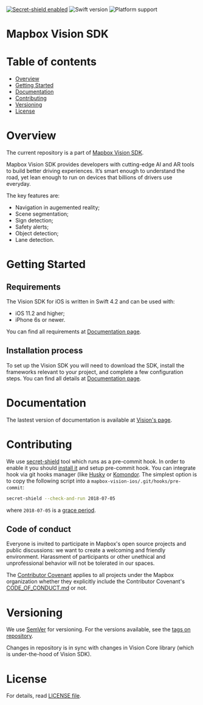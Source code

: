[![Secret-shield enabled](https://github.com/mapbox/secret-shield/blob/assets/secret-shield-enabled-badge.svg)](https://github.com/mapbox/secret-shield/blob/master/docs/enabledBadge.md)
![Swift version](https://img.shields.io/static/v1.svg?label=Swift&message=4.2&color=orange)
![Platform support](https://img.shields.io/static/v1.svg?label=iOS&message=%3E=%2011.2&color=brightgreen)

# Mapbox Vision SDK

# Table of contents

- [Overview](#overview)
- [Getting Started](#getting-started)
- [Documentation](#documentation)
- [Contributing](#contributing)
- [Versioning](#versioning)
- [License](#license)

# Overview

The current repository is a part of [Mapbox Vision SDK](https://vision.mapbox.com).

Mapbox Vision SDK provides developers with cutting-edge AI and AR tools to build better driving experiences. It’s smart enough to understand the road, yet lean enough to run on devices that billions of drivers use everyday.

The key features are:
- Navigation in augemented reality;
- Scene segmentation;
- Sign detection;
- Safety alerts;
- Object detection;
- Lane detection.

# Getting Started

## Requirements

The Vision SDK for iOS is written in Swift 4.2 and can be used with:
  - iOS 11.2 and higher;
  - iPhone 6s or newer.
  
You can find all requirements at [Documentation page](https://docs.mapbox.com/ios/vision/overview/#requirements).

## Installation process

To set up the Vision SDK you will need to download the SDK, install the frameworks relevant to your project, and complete a few configuration steps. You can find all details at [Documentation page](https://docs.mapbox.com/ios/vision/overview/#getting-started).

# Documentation

The lastest version of documentation is available at [Vision's page](https://docs.mapbox.com/ios/vision).

# Contributing

We use [secret-shield](https://github.com/mapbox/secret-shield) tool which runs as a pre-commit hook. In order to enable it you should [install it](https://github.com/mapbox/secret-shield#install) and setup pre-commit hook.
You can integrate hook via git hooks manager (like [Husky](https://github.com/typicode/husky) or [Komondor](https://github.com/shibapm/Komondor).
The simplest option is to copy the following script into a `mapbox-vision-ios/.git/hooks/pre-commit`:

```sh
secret-shield --check-and-run 2018-07-05
```

where `2018-07-05` is a [grace period](https://github.com/mapbox/secret-shield/blob/master/docs/enabledRepositories.md#what-is-the-grace-period).

## Code of conduct

Everyone is invited to participate in Mapbox's open source projects and public discussions: we want to create a welcoming and friendly environment. Harassment of participants or other unethical and unprofessional behavior will not be tolerated in our spaces.

The [Contributor Covenant](https://www.contributor-covenant.org) applies to all projects under the Mapbox organization whether they explicitly include the Contributor Covenant's [CODE_OF_CONDUCT.md](https://www.contributor-covenant.org/version/1/4/code-of-conduct.html) or not.

# Versioning

We use [SemVer](http://semver.org/) for versioning. For the versions available, see the [tags on repository](https://github.com/mapbox/mapbox-vision-ios/tags).

Changes in repository is in sync with changes in Vision Core library (which is under-the-hood of Vision SDK).

# License

For details, read [LICENSE file](LICENSE.md).
